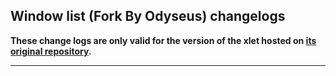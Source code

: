 ## Window list (Fork By Odyseus) changelogs

**These change logs are only valid for the version of the xlet hosted on [its original repository](https://gitlab.com/Odyseus/CinnamonTools).**

***

